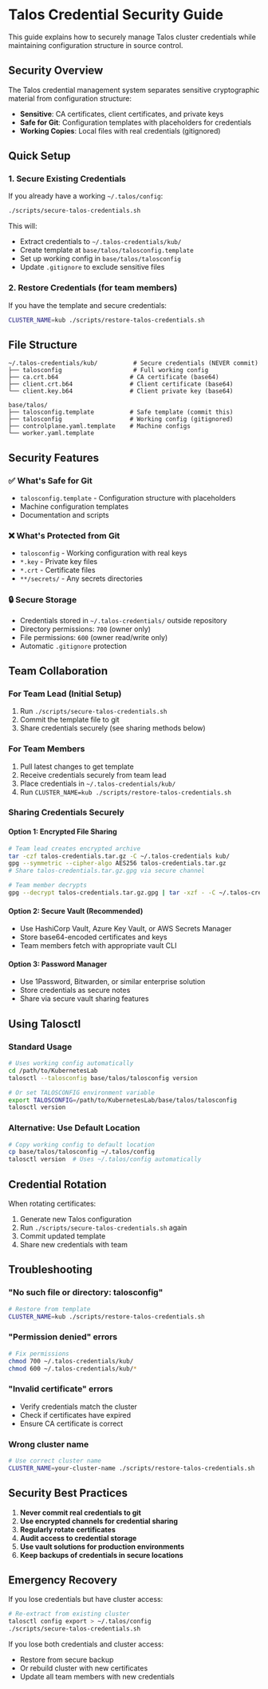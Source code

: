 # Talos Credential Security Guide

This guide explains how to securely manage Talos cluster credentials while maintaining configuration structure in source control.

## Security Overview

The Talos credential management system separates sensitive cryptographic material from configuration structure:

- **Sensitive**: CA certificates, client certificates, and private keys
- **Safe for Git**: Configuration templates with placeholders for credentials
- **Working Copies**: Local files with real credentials (gitignored)

## Quick Setup

### 1. Secure Existing Credentials

If you already have a working `~/.talos/config`:

```bash
./scripts/secure-talos-credentials.sh
```

This will:
- Extract credentials to `~/.talos-credentials/kub/`
- Create template at `base/talos/talosconfig.template`
- Set up working config in `base/talos/talosconfig`
- Update `.gitignore` to exclude sensitive files

### 2. Restore Credentials (for team members)

If you have the template and secure credentials:

```bash
CLUSTER_NAME=kub ./scripts/restore-talos-credentials.sh
```

## File Structure

```
~/.talos-credentials/kub/          # Secure credentials (NEVER commit)
├── talosconfig                    # Full working config
├── ca.crt.b64                    # CA certificate (base64)
├── client.crt.b64                # Client certificate (base64)
└── client.key.b64                # Client private key (base64)

base/talos/
├── talosconfig.template          # Safe template (commit this)
├── talosconfig                   # Working config (gitignored)
├── controlplane.yaml.template    # Machine configs
└── worker.yaml.template
```

## Security Features

### ✅ What's Safe for Git
- `talosconfig.template` - Configuration structure with placeholders
- Machine configuration templates
- Documentation and scripts

### ❌ What's Protected from Git
- `talosconfig` - Working configuration with real keys
- `*.key` - Private key files
- `*.crt` - Certificate files
- `**/secrets/` - Any secrets directories

### 🔒 Secure Storage
- Credentials stored in `~/.talos-credentials/` outside repository
- Directory permissions: `700` (owner only)
- File permissions: `600` (owner read/write only)
- Automatic `.gitignore` protection

## Team Collaboration

### For Team Lead (Initial Setup)
1. Run `./scripts/secure-talos-credentials.sh`
2. Commit the template file to git
3. Share credentials securely (see sharing methods below)

### For Team Members
1. Pull latest changes to get template
2. Receive credentials securely from team lead
3. Place credentials in `~/.talos-credentials/kub/`
4. Run `CLUSTER_NAME=kub ./scripts/restore-talos-credentials.sh`

### Sharing Credentials Securely

#### Option 1: Encrypted File Sharing
```bash
# Team lead creates encrypted archive
tar -czf talos-credentials.tar.gz -C ~/.talos-credentials kub/
gpg --symmetric --cipher-algo AES256 talos-credentials.tar.gz
# Share talos-credentials.tar.gz.gpg via secure channel

# Team member decrypts
gpg --decrypt talos-credentials.tar.gz.gpg | tar -xzf - -C ~/.talos-credentials/
```

#### Option 2: Secure Vault (Recommended)
- Use HashiCorp Vault, Azure Key Vault, or AWS Secrets Manager
- Store base64-encoded certificates and keys
- Team members fetch with appropriate vault CLI

#### Option 3: Password Manager
- Use 1Password, Bitwarden, or similar enterprise solution
- Store credentials as secure notes
- Share via secure vault sharing features

## Using Talosctl

### Standard Usage
```bash
# Uses working config automatically
cd /path/to/KubernetesLab
talosctl --talosconfig base/talos/talosconfig version

# Or set TALOSCONFIG environment variable
export TALOSCONFIG=/path/to/KubernetesLab/base/talos/talosconfig
talosctl version
```

### Alternative: Use Default Location
```bash
# Copy working config to default location
cp base/talos/talosconfig ~/.talos/config
talosctl version  # Uses ~/.talos/config automatically
```

## Credential Rotation

When rotating certificates:

1. Generate new Talos configuration
2. Run `./scripts/secure-talos-credentials.sh` again
3. Commit updated template
4. Share new credentials with team

## Troubleshooting

### "No such file or directory: talosconfig"
```bash
# Restore from template
CLUSTER_NAME=kub ./scripts/restore-talos-credentials.sh
```

### "Permission denied" errors
```bash
# Fix permissions
chmod 700 ~/.talos-credentials/kub/
chmod 600 ~/.talos-credentials/kub/*
```

### "Invalid certificate" errors
- Verify credentials match the cluster
- Check if certificates have expired
- Ensure CA certificate is correct

### Wrong cluster name
```bash
# Use correct cluster name
CLUSTER_NAME=your-cluster-name ./scripts/restore-talos-credentials.sh
```

## Security Best Practices

1. **Never commit real credentials to git**
2. **Use encrypted channels for credential sharing**
3. **Regularly rotate certificates**
4. **Audit access to credential storage**
5. **Use vault solutions for production environments**
6. **Keep backups of credentials in secure locations**

## Emergency Recovery

If you lose credentials but have cluster access:

```bash
# Re-extract from existing cluster
talosctl config export > ~/.talos/config
./scripts/secure-talos-credentials.sh
```

If you lose both credentials and cluster access:
- Restore from secure backup
- Or rebuild cluster with new certificates
- Update all team members with new credentials
